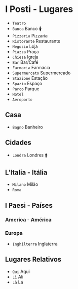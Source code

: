 # I Posti - Lugares

-   `Teatro`
-   `Banca` Banco 🚺
-   `Pizzeria` Pizzaria
-   `Ristorante` Restaurante
-   `Negozio` Loja
-   `Piazza` Praça
-   `Chiesa` Igreja
-   `Bar` Bar/Café
-   `Farmacia` Farmácia
-   `Supermercato` Supermercado
-   `Stazione` Estação
-   `Spazio` Espaço
-   `Parco` Parque
-   `Hotel`
-   `Aeroporto`

## Casa

-   `Bagno` Banheiro

## Cidades

-   `Londra` Londres 🚺

## L'Italia - Itália

-   `Milano` Milão
-   `Roma`

## I Paesi - Países

### America - América

### Europa

-   `Inghilterra` Inglaterra

## Lugares Relativos

-   `Qui` Aqui
-   `Lì` Alí
-   `Là` Lá
